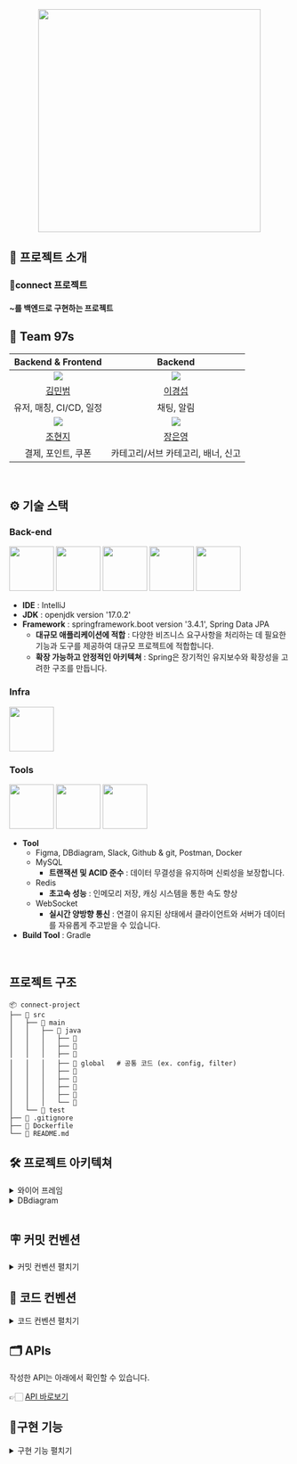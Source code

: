<div align="center">

<!-- logo -->
<img src="https://capsule-render.vercel.app/api?type=waving&height=200&text=Connect&fontAlign=50&fontAlignY=40&color=0:0099ff,100:0066cc&fontColor=FFFFFF&stroke=FFFFFF&strokeWidth=2" width="400"/>

</div> 

## 📝 프로젝트 소개

### 🎯connect 프로젝트
#### ~를 백엔드로 구현하는 프로젝트

## 🍨 Team 97s
|                                      Backend & Frontend                                       |                                      Backend                                       |
|:----------------------------------------------------------------------------------:|:----------------------------------------------------------------------------------:|
| ![](https://cdn-static.zep.us/static/assets/baked-avartar-images/8-56-26-332.png)  | ![](https://cdn-static.zep.us/static/assets/baked-avartar-images/10-58-53-336.png) |
|                        [김민범](https://github.com/alsqja)                         |                        [이경섭](https://github.com/gyungsubLee)                         |
|                             유저, 매칭, CI/CD, 일정                              |                                   채팅, 알림                                    |
| ![](https://cdn-static.zep.us/static/assets/baked-avartar-images/2-279-20-325.png) | ![](https://cdn-static.zep.us/static/assets/baked-avartar-images/10-72-41-563.png) |
|                        [조현지](https://github.com/chohyuun)                         |                        [장은영](https://github.com/eunyounging)                         |
|                             결제, 포인트, 쿠폰                           |                                 카테고리/서브 카테고리, 배너, 신고                               |
<br />

## ⚙ 기술 스택
### Back-end
<div>
<img src="https://github.com/yewon-Noh/readme-template/blob/main/skills/Java.png?raw=true" width="80">
<img src="https://github.com/yewon-Noh/readme-template/blob/main/skills/SpringBoot.png?raw=true" width="80">
<img src="https://github.com/yewon-Noh/readme-template/blob/main/skills/SpringSecurity.png?raw=true" width="80">
<img src="https://github.com/yewon-Noh/readme-template/blob/main/skills/SpringDataJPA.png?raw=true" width="80">
<img src="https://github.com/yewon-Noh/readme-template/blob/main/skills/Mysql.png?raw=true" width="80">

- **IDE** : IntelliJ  
- **JDK** : openjdk version '17.0.2'
- **Framework** : springframework.boot version '3.4.1', Spring Data JPA
  - **대규모 애플리케이션에 적합** : 다양한 비즈니스 요구사항을 처리하는 데 필요한 기능과 도구를 제공하여 대규모 프로젝트에 적합합니다.
  - **확장 가능하고 안정적인 아키텍쳐** : Spring은 장기적인 유지보수와 확장성을 고려한 구조를 만듭니다.

</div>

### Infra
<div>
<img src="https://github.com/yewon-Noh/readme-template/blob/main/skills/AWSEC2.png?raw=true" width="80">
</div>

### Tools
<div>
<img src="https://github.com/yewon-Noh/readme-template/blob/main/skills/Github.png?raw=true" width="80">
<img src="https://github.com/yewon-Noh/readme-template/blob/main/skills/Notion.png?raw=true" width="80">
<img src="https://github.com/yewon-Noh/readme-template/blob/main/skills/Docker.png?raw=true?raw=true" width="80">

- **Tool**
  - Figma, DBdiagram, Slack, Github & git, Postman, Docker
  - MySQL
    - **트랜잭션 및 ACID 준수** : 데이터 무결성을 유지하며 신뢰성을 보장합니다.
  - Redis
    - **초고속 성능** : 인메모리 저장, 캐싱 시스템을 통한 속도 향상
  - WebSocket
    - **실시간 양방향 통신** : 연결이 유지된 상태에서 클라이언트와 서버가 데이터를 자유롭게 주고받을 수 있습니다.
- **Build Tool** : Gradle
</div>

<br />

## 프로젝트 구조

```plaintext
📦 connect-project
├── 📂 src
│   ├── 📂 main
│   │   ├── 📂 java
│   │   │   ├── 📂 
│   │   │   ├── 📂 
│   │   │   ├── 📂 
│   │   │   ├── 📂 global   # 공통 코드 (ex. config, filter)
│   │   │   ├── 📂 
│   │   │   ├── 📂 
│   │   │   ├── 📂 
│   │   │   ├── 📂 
│   │   │   └── 📂 
│   └── 📂 test
├── 📄 .gitignore
├── 📄 Dockerfile
└── 📄 README.md
```

## 🛠️ 프로젝트 아키텍쳐
<details>
<summary>와이어 프레임</summary>

<img src="">

👉🏻 [와이어 프레임 바로보기](https://www.figma.com/design/iMqa9R5iK9aNcW81Xyl2Bi/01-%EC%B5%9C%EC%A2%85-%ED%94%84%EB%A1%9C%EC%A0%9D%ED%8A%B8-%EC%99%80%EC%9D%B4%EC%96%B4-%ED%94%84%EB%A0%88%EC%9E%84?node-id=0-1&p=f&t=7h2GcHjh7sLqGqeo-0)
</details>

<details>
<summary>DBdiagram</summary>
<img src="">

👉🏻 [DBdiagram 바로보기](https://dbdiagram.io/d/connect-677631885406798ef7139d06)

</details>

<br />

## 🪧 커밋 컨벤션
<details>
<summary>커밋 컨벤션 펼치기</summary>

- feat : 기능 추가

- fix : 기능 수정
  
- hotfix : 기능 급하게 수정
  
- test : 테스트 코드 작성
  
- refactor : 리팩토링
  
- docs : 문서 작업
  
- style : 코드 스타일 등 로직 변경 외 처리

- PR 은 이슈당 하나 씩
  
- 브랜치 기능별로 분리 (feature/login, feature/signup)

- 모두 approve 되면 merge

- 브랜치 규칙
  - main
  - develop
  - feature/기능
  - fix/기능
  - refactor/반영한 부분
</details>

## 👔 코드 컨벤션
<details>
<summary>코드 컨벤션 펼치기</summary>

- 개행, 띄어쓰기
  - formatter 사용
  - return 앞에 한 줄 띄우기

- 클래스 명
  - PascalCase 사용 (ex : UserAccount)

- 변수 명
  - camelCase 사용 (ex : firstName)

- 패키지 구조 : 도메인 형 (ex : domain / global)

- constructor 사용

- Error message -> Enum 관리

- import * 규칙

- service interface 없이 class 로 바로 생성

- Lombok
  - AllArgsConstructor, Setter 사용 금지
  - 기본 생성자 - protected 선언 
</details>

## 🗂️ APIs
작성한 API는 아래에서 확인할 수 있습니다.

👉🏻 [API 바로보기](https://www.notion.so/teamsparta/API-7d191d644a674fbe971141dd2e02c782)

## 🔧구현 기능
<details>
<summary>구현 기능 펼치기</summary>

### 🧑‍🧑‍🧒 user

- 회원가입 & 회원 탈퇴
- 로그인 & 로그아웃
- 리프레시 토큰 발급
- 프로필 수정 & 조회
- 비밀번호 확인
- 관리자 유저 수정
- 관리자 유저 전체 조회

### 🪜 카테고리/서브 카테고리

- 카테고리 생성 & 수정 & 삭제
- 서브 카테고리 생성 & 수정 & 삭제
- 카테고리, 서브 카테고리 전체 조회

### 🎬 배너 

- 배너 생성 & 수정
- 배너 전체 조회 & 단건 조회

### ✅ 포인트

- 포인트 생성 & 수정
- 포인트 내역 조회

### 📇 쿠폰

- 쿠폰 생성 & 수정
- 쿠폰 발급
- 유저 쿠폰 확인

### 💬 신고

- 관리자
  - 신고 내역 조회
  - 신고 삭제
- 사용자
  - 신고 하기
  - 신고 취소
  - 본인 신고 내역 확인
  - 해당 유저 신고 당한 내역 확인

### 💬 채팅

- 채팅 보내기 & 받기
- 채팅방 목록 확인
- 채팅방 입장

### 🗓️ 일정

- 일정 등록 & 수정 & 삭제
- 일정 전체 조회 & 단일 조회
- 월별 일정 조회

### 💸 결제

- 결제 등록
- 결제 취소
- 결제 내역

### 👩‍❤️‍👨매칭

- 일정 매칭 생성
- 매칭 신청
- 매칭 수정
- 매칭 전체 조회
- 단일 일정 매칭 조회
</details>


<br />

